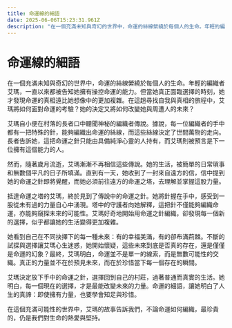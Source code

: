 ```yaml
---
title: 命運線的細語
date: 2025-06-06T15:23:31.961Z
description: "在一個充滿未知與奇幻的世界中，命運的絲線縈繞於每個人的生命。年輕的編織者艾瑪，一直以來都被告知她擁有操控命運的能力。但當她真正面臨選擇的時刻，她才發現命運的真相遠比她想像中的更加複雜。在這趟尋找自我與真相的旅程中，艾瑪將如何面對命運的考驗？她的決定又將如何改變她與周遭人的未來？"
---
```


# 命運線的細語

在一個充滿未知與奇幻的世界中，命運的絲線縈繞於每個人的生命。年輕的編織者艾瑪，一直以來都被告知她擁有操控命運的能力。但當她真正面臨選擇的時刻，她才發現命運的真相遠比她想像中的更加複雜。在這趟尋找自我與真相的旅程中，艾瑪將如何面對命運的考驗？她的決定又將如何改變她與周遭人的未來？

艾瑪自小便在村落的長者口中聽聞神秘的編織者傳說。據說，每一位編織者的手中都有一把特殊的針，能夠編織出命運的絲線，而這些絲線決定了世間萬物的走向。長者告訴她，這把命運之針只能由具備純淨心靈的人持有，而艾瑪則被預言是下一位擁有這個能力的人。

然而，隨著歲月流逝，艾瑪漸漸不再相信這些傳說。她的生活，被簡單的日常瑣事和無數個平凡的日子所填滿。直到有一天，她收到了一封來自遠方的信，信中提到她的命運之針即將覺醒，而她必須前往遠方的命運之塔，去理解並掌握這股力量。

抵達命運之塔的艾瑪，終於見到了傳說中的命運之針。她將針握在手中，感受到一股從未有過的力量自心中湧現。塔中的守護者向她解釋，這把針不僅能夠編織命運，亦能夠窺探未來的可能性。艾瑪好奇地開始用命運之針編織，卻發現每一個新的選擇，似乎都讓她的生活變得更加複雜。

她看到自己在不同抉擇下的每一種未來：有的幸福美滿，有的卻布滿荊棘。不斷的試探與選擇讓艾瑪心生迷惑，她開始懷疑，這些未來到底是否真的存在，還是僅僅是命運的幻象？最終，艾瑪明白，命運並不是單一的線索，而是無數可能性的交織。真正的力量並不在於預見未來，而在於珍惜當下每一個存在的瞬間。

艾瑪決定放下手中的命運之針，選擇回到自己的村莊，過著普通而真實的生活。她明白，每一個現在的選擇，才是最能改變未來的力量。命運的細語，讓她明白了人生的真諦：即使擁有力量，也要學會知足與珍惜。

在這個充滿可能性的世界中，艾瑪的故事告訴我們，不論命運如何編織，最珍貴的，仍是我們對生命的熱愛與堅持。